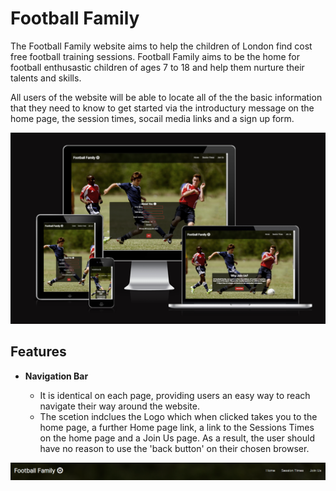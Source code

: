 # Football Family
The Football Family website aims to help the children of London find cost free football training sessions. Football Family aims to be the home for football enthusastic children of ages 7 to 18 and help them nurture their talents and skills.

All users of the website will be able to locate all of the the basic information that they need to know to get started via the introductury message on the home page, the session times, socail media links and a sign up form.

![Responsiveness](assets/images/am-i-responsive.png)

## Features

- __Navigation Bar__

    - It is identical on each page, providing users an easy way to reach navigate their way around the website.
    - The scetion indclues the Logo which when clicked takes you to the home page, a further Home page link, a link to the Sessions Times on the home page and a Join Us page. As a result, the user should have no reason to use the 'back button' on their chosen browser.
    
![Navbar](assets/images/nav-bar.png)
